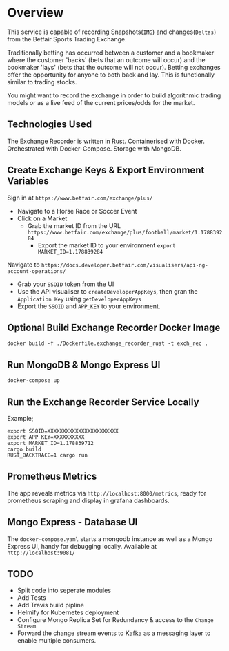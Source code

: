 # Overview

This service is capable of recording Snapshots(`IMG`) and changes(`Deltas`) from the Betfair Sports Trading Exchange.

Traditionally betting has occurred between a customer and a bookmaker where the customer 'backs' (bets that an outcome will occur) and the bookmaker 'lays' (bets that the outcome will not occur). Betting exchanges offer the opportunity for anyone to both back and lay. This is functionally similar to trading stocks. 

You might want to record the exchange in order to build algorithmic trading models or as a live feed of the current prices/odds for the market. 

## Technologies Used

The Exchange Recorder is written in Rust.
Containerised with Docker. 
Orchestrated with Docker-Compose.
Storage with MongoDB.

## Create Exchange Keys & Export Environment Variables

Sign in at `https://www.betfair.com/exchange/plus/`
 - Navigate to a Horse Race or Soccer Event 
 - Click on a Market
   - Grab the market ID from the URL `https://www.betfair.com/exchange/plus/football/market/1.178839284` 
     - Export the market ID to your environment `export MARKET_ID=1.178839284`
  
Navigate to `https://docs.developer.betfair.com/visualisers/api-ng-account-operations/`
 - Grab your `SSOID` token from the UI
 - Use the API visualiser to `createDeveloperAppKeys`, then gran the `Application Key` using `getDeveloperAppKeys`
 - Export the `SSOID` and `APP_KEY` to your environment. 

## Optional Build Exchange Recorder Docker Image

```
docker build -f ./Dockerfile.exchange_recorder_rust -t exch_rec .
```

## Run MongoDB & Mongo Express UI
```
docker-compose up
```

## Run the Exchange Recorder Service Locally

Example;
```
export SSOID=XXXXXXXXXXXXXXXXXXXXXXX
export APP_KEY=XXXXXXXXXX
export MARKET_ID=1.178839712
cargo build
RUST_BACKTRACE=1 cargo run
```

## Prometheus Metrics

The app reveals metrics via `http://localhost:8000/metrics`, ready for prometheus scraping and display in grafana dashboards. 

## Mongo Express - Database UI

The `docker-compose.yaml` starts a mongodb instance as well as a Mongo Express UI, handy for debugging locally.
Available at `http://localhost:9081/`

## TODO

- Split code into seperate modules
- Add Tests
- Add Travis build pipline
- Helmify for Kubernetes deployment
- Configure Mongo Replica Set for Redundancy & access to the `Change Stream`
- Forward the change stream events to Kafka as a messaging layer to enable multiple consumers.

